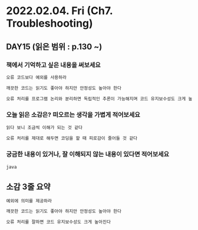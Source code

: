 # 2022.02.04. Fri (**Ch7. Troubleshooting**)

## DAY15 (읽은 범위 : p.130 ~)

### 책에서 기억하고 싶은 내용을 써보세요

```markdown
오류 코드보다 예외를 사용하라

깨끗한 코드는 읽기도 좋아야 하지만 안정성도 높아야 한다

오류 처리를 프로그램 논리와 분리하면 독립적인 추론이 가능해지며 코드 유지보수성도 크게 높아진다
```

### 오늘 읽은 소감은? 떠오르는 생각을 가볍게 적어보세요

```markdown
읽다 보니 조금씩 이해가 되는 것 같다

오류 처리를 제대로 해두면 코딩을 할 때 피로감이 줄어들 것 같다
```

### 궁금한 내용이 있거나, 잘 이해되지 않는 내용이 있다면 적어보세요

```markdown
java
```

## 소감 3줄 요약

```markdown
예외에 의미를 제공하라

깨끗한 코드는 읽기도 좋아야 하지만 안정성도 높아야 한다

오류 처리를 잘하면 코드 유지보수성도 크게 높아진다
```
